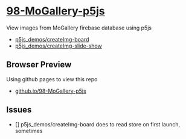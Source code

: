 # [98-MoGallery-p5js](https://github.com/mobilelabclass-itp/98-MoGallery-p5js)

View images from MoGallery firebase database using p5js

- [p5js_demos/createImg-board](p5js_demos/createImg-board/)
- [p5js_demos/createImg-slide-show](p5js_demos/createImg-slide-show)

## Browser Preview

Using github pages to view this repo

- [github.io/98-MoGallery-p5js](https://mobilelabclass-itp.github.io/98-MoGallery-p5js/)

## Issues

- [] p5js_demos/createImg-board does to read store on first launch, sometimes
